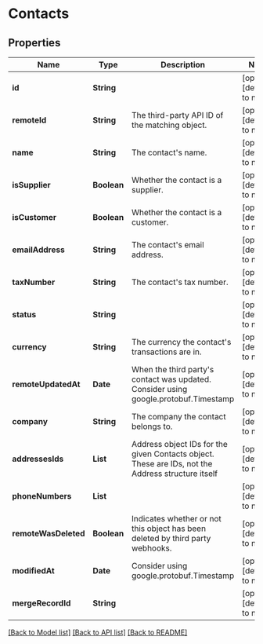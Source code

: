 # Contacts
## Properties

| Name | Type | Description | Notes |
|------------ | ------------- | ------------- | -------------|
| **id** | **String** |  | [optional] [default to null] |
| **remoteId** | **String** | The third-party API ID of the matching object. | [optional] [default to null] |
| **name** | **String** | The contact&#39;s name. | [optional] [default to null] |
| **isSupplier** | **Boolean** | Whether the contact is a supplier. | [optional] [default to null] |
| **isCustomer** | **Boolean** | Whether the contact is a customer. | [optional] [default to null] |
| **emailAddress** | **String** | The contact&#39;s email address. | [optional] [default to null] |
| **taxNumber** | **String** | The contact&#39;s tax number. | [optional] [default to null] |
| **status** | **String** |  | [optional] [default to null] |
| **currency** | **String** | The currency the contact&#39;s transactions are in. | [optional] [default to null] |
| **remoteUpdatedAt** | **Date** | When the third party&#39;s contact was updated.  Consider using google.protobuf.Timestamp | [optional] [default to null] |
| **company** | **String** | The company the contact belongs to. | [optional] [default to null] |
| **addressesIds** | **List** | Address object IDs for the given Contacts object.  These are IDs, not the Address structure itself | [optional] [default to null] |
| **phoneNumbers** | **List** |  | [optional] [default to null] |
| **remoteWasDeleted** | **Boolean** | Indicates whether or not this object has been deleted by third party webhooks. | [optional] [default to null] |
| **modifiedAt** | **Date** | Consider using google.protobuf.Timestamp | [optional] [default to null] |
| **mergeRecordId** | **String** |  | [optional] [default to null] |

[[Back to Model list]](../README.md#documentation-for-models) [[Back to API list]](../README.md#documentation-for-api-endpoints) [[Back to README]](../README.md)

